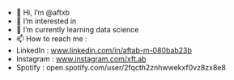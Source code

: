 - 👋 Hi, I’m @aftxb
- 👀 I’m interested in 
- 🌱 I’m currently learning data science
- 📫 How to reach me :
- LinkedIn : www.linkedin.com/in/aftab-m-080bab23b
- Instagram : www.instagram.com/xft.ab
- Spotify : open.spotify.com/user/2fqcth2znhwwekxf0vz8zx8e8
<!---
aftxb/aftxb is a ✨ special ✨ repository because its `README.md` (this file) appears on your GitHub profile.
You can click the Preview link to take a look at your changes.
--->
